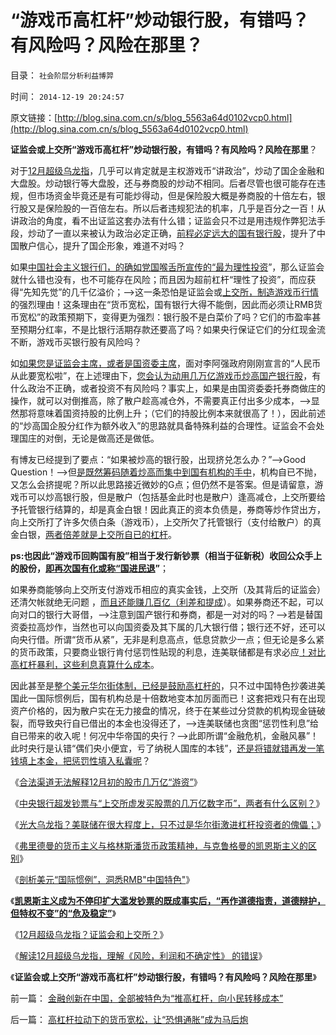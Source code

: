 # “游戏币高杠杆”炒动银行股，有错吗？有风险吗？风险在那里？

目录： `社会阶层分析利益博羿` 

时间： `2014-12-19 20:24:57` 

原文链接：[http://blog.sina.com.cn/s/blog_5563a64d0102vcp0.html](http://blog.sina.com.cn/s/blog_5563a64d0102vcp0.html)

**证监会或上交所“游戏币高杠杆”炒动银行股，有错吗？有风险吗？风险在那里**？

对于[12月超级乌龙指](../../../2014/12/17/12月超级乌龙指？证监会和上交所？信仰技术分析的管理层？.md)，几乎可以肯定就是主权游戏币“讲政治”，炒动了国企金融和大盘股。炒动银行等大盘股，还与券商股的炒动不相同。后者尽管也很可能存在违规，但市场资金毕竟还是有可能炒得动，但是保险股大概是券商股的十倍左右，银行股又是保险股的一百倍左右。所以后者违规犯法的机率，几乎是百分之一百！从讲政治的角度，看不出证监这套办法有什么错；证监会只不过是用违规作弊犯法手段，炒动了一直以来被认为政治必定正确，[前程必定远大的国有银行股](../../../2013/7/11/银行股如果持续走强，经济复苏就不可持续.md)，提升了中国散户信心，提升了国企形象，难道不对吗？

如果[中国社会主义银行们，的确如党国喉舌所宣传的“最为理性投资](../../../2007/9/19/银行地产在股市里是一根草上的蚱猛.md)”，那么证监会就什么错也没有，也不可能存在风险；而且因为超前杠杆“理性了投资”，而应获得“先知先觉”的几千亿溢价；——>这一条恐怕是证监会或[上交所，制造游戏币行情](../../../2014/3/14/为什么证监会要救市，和死不断气的“机构化”？.md)的强烈理由！这条理由在“货币宽松，国有银行大得不能倒，因此而必须让RMB货币宽松”的政策预期下，变得更为强烈：银行股不是白菜价了吗？它们的市盈率甚至预期分红率，不是比银行活期存款还要高了吗？如果央行保证它们的分红现金流不断，游戏币买银行股有风险吗？

如[如果您是证监会主席，或者是国资委主席](../../../2014/12/17/12月超级乌龙指？证监会和上交所？信仰技术分析的管理层？.md)，面对李阿强政府刚刚宣言的“人民币从此要宽松啦”，在上述理由下，[您会认为动用几万亿游戏币炒高国产银行股](../../../2014/12/11/12月初的几万亿“股市游资”无法解释其合法性；.md)，有什么政治不正确，或者投资不有风险吗？事实上，如果是由国资委委托券商做庄的操作，就可以对倒推高，除了散户趁高减仓外，不需要真正付出多少成本，——>显然那将意味着国资持股的比例上升；（它们的持股比例本来就很高了！），因此前述的“炒高国企股分红作为额外收入”的思路就具备特殊利益的合理性。证监会不会处理国庄的对倒，无论是做高还是做低。

有博友已经提到了要点：“如果被炒高的银行股，出现挤兑怎么办？”——>Good
Question！——>但[是既然筹码随着炒高而集中到国有机构的手中](../../../2014/3/14/为什么证监会要救市，和死不断气的“机构化”？.md)，机构自已不抛，又怎么会挤提呢？所以此思路接近微妙的G点；但仍然不是答案。但是请留意，游戏币可以炒高银行股，但是散户（包括基金此时也是散户）逢高减仓，上交所要给予托管银行结算的，却是真金白银！因此真正的资本负债是，券商等炒作贷出方，向上交所打了许多欠债白条（游戏币），上交所欠了托管银行（支付给散户）的真金白银，[两者倍差就是上交所自已的杠杆](../../../2014/2/25/古典银行业务下的上交所及其银行券的无限透支.md)。

**ps:也因此“游戏币回购国有股”相当于发行新钞票（相当于征新税）收回公众手上的股份，[即再次国有化或称“国进民退](../../../2014/2/18/光大乌龙指“掀起它的盖头来”的一系列真相.md)”**；

如果券商能够向上交所支付游戏币相应的真实金钱，上交所（及其背后的证监会）还清欠帐就绝无问题 ，[而且还能赚几百亿（利差和提成](../../../2014/3/18/用宏观理解“无限透支的边际”和宏观经济的伪科学.md)）。如果券商还不起，可以向对口的银行大哥借，——>注意到国产银行和券商，都是一对对的吗？——>若是替国资委拉高炒作，当然也可以向国资委及其下属的几大银行借；银行还不好，还可以向央行借。所谓“货币从紧”，无非是利息高点，低息贷款少一点；但无论是多么紧的货币政策，只要商业银行肯付惩罚性贴现的利息，连美联储都是有求必应[！对比高杠杆暴利，这些利息真算什么成本](../../../2014/12/16/高杠杆拉动下的货币宽松，让“恐惧通胀”成为马后炮.md)。

因此甚至是[整个美元华尔街体制，已经是鼓励高杠杆的](../../../2014/12/13/美联储也是华尔街“光大乌龙指”的傀儡.md)，只不过中国特色抄袭进美国此一国际惯例后，国有机构总是十倍数地变本加厉面而已！这套把戏只有在出现资产价格的，因为散户实在无力接盘的情况，终于在某些过分贷款的机构现金链破裂，而导致央行自已借出的本金也没得还了，——>连美联储也贪图“惩罚性利息”给自已带来的收入呢！何况中华帝国的央行？——>此即所谓“金融危机，金融风暴”！此时央行是认错“偶们央小便宜，亏了纳税人国库的本钱”，[还是将错就错再发一笔钱填上本金，把惩罚性填入私囊呢](../../../2013/2/8/影子银行！虚心学习西方左派的理论创新，青出于蓝！.md)？

《[合法渠道无法解释12月初的股市几万亿“游资”](../../../2014/12/11/12月初的几万亿“股市游资”无法解释其合法性；.md)》

《[中央银行超发钞票与“上交所虚发买股票的几万亿数字币”，两者有什么区别？](../../../2014/12/12/“几万亿国家级游资”是央行违法，还是上交所违法？.md)》

《[光大乌龙指？美联储在很大程度上，只不过是华尔街激进杠杆投资者的傀儡；](../../../2014/12/13/美联储也是华尔街“光大乌龙指”的傀儡.md)》

《[弗里德曼的货币主义与格林斯潘货币政策精神，与克鲁格曼的凯恩斯主义的区别](../../../2014/12/14/弗里德曼和里根，与格林斯潘及克鲁格曼的区别.md)》

《[剖析美元“国际惯例”，洞悉RMB"中国特色"](../../../2014/12/15/剖析美元“国际惯例”，洞悉RMB中国特色;.md)》

《[**凯恩斯主义成为不停印扩大滥发钞票的既成事实后，“再作道德指责，道德辩护，但特权不变”的“危及稳定”**](../../../2014/12/16/高杠杆拉动下的货币宽松，让“恐惧通胀”成为马后炮.md)》

《[12月超级乌龙指？证监会和上交所？](../../../2014/12/17/12月超级乌龙指？证监会和上交所？信仰技术分析的管理层？.md)》

《[解读12月超级乌龙指，理解《风险，利润和不确定性》
的错误](../../../2014/12/18/解读12月超级乌龙指，理解《风险，利润和不确定性》的错误.md)》

《**证监会或上交所“游戏币高杠杆”炒动银行股，有错吗？有风险吗？风险在那里**》

前一篇： [金融创新在中国，全部被特色为“推高杠杆，向小民转移成本”](../../../2014/12/28/金融创新在中国，全部被特色为“推高杠杆，向小民转移成本”.md)

后一篇： [高杠杆拉动下的货币宽松，让“恐惧通胀”成为马后炮](../../../2014/12/16/高杠杆拉动下的货币宽松，让“恐惧通胀”成为马后炮.md)

